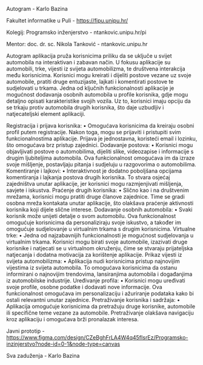 Autogram - Karlo Bazina

Fakultet informatike u Puli - https://fipu.unipu.hr/

Kolegij: Programsko inženjerstvo - ntankovic.unipu.hr/pi

Mentor: doc. dr. sc. Nikola Tanković - ntankovic.unipu.hr

Autogram aplikacija pruža korisnicima priliku da se uključe u svijet automobila na 
interaktivan i zabavan način. U fokusu aplikacije su automobili, trke, vijesti iz svijeta 
automobilizma, te društvena interakcija među korisnicima. Korisnici mogu kreirati i dijeliti 
postove vezane uz svoje automobile, pratiti druge entuzijaste, lajkati i komentirati postove 
te sudjelovati u trkama. 
Jedna od ključnih funkcionalnosti aplikacije je mogućnost dodavanja osobnih automobila 
u profile korisnika, gdje mogu detaljno opisati karakteristike svojih vozila. Uz to, korisnici 
imaju opciju da se trkaju protiv automobila drugih korisnika, što daje uzbudljiv i 
natjecateljski element aplikaciji.

Registracija i prijava korisnika: 
• Omogućava korisnicima da kreiraju osobni profil putem registracije. Nakon toga, 
mogu se prijaviti i pristupiti svim funkcionalnostima aplikacije. Prijava je 
jednostavna, koristeći email i lozinku, što omogućava brz pristup zajednici. 
Dodavanje postova: 
• Korisnici mogu objavljivati postove o automobilima, dijeliti slike, videozapise i 
informacije s drugim ljubiteljima automobila. Ova funkcionalnost omogućava im da 
izraze svoje mišljenje, postavljaju pitanja i sudjeluju u razgovorima o automobilima. 
Komentiranje i lajkovi: 
• Interaktivnost je dodatno poboljšana opcijama komentiranja i lajkanja postova 
drugih korisnika. To stvara osjećaj zajedništva unutar aplikacije, jer korisnici mogu 
razmjenjivati mišljenja, savjete i iskustva. 
Praćenje drugih korisnika: 
• Slično kao i na društvenim mrežama, korisnici mogu pratiti druge članove zajednice. 
Time se gradi osobna mreža kontakata unutar aplikacije, što olakšava praćenje 
aktivnosti korisnika koji dijele slične interese. 
Dodavanje osobnih automobila: 
• Svaki korisnik može unijeti detalje o svom automobilu. Ova funkcionalnost 
omogućuje korisnicima da personaliziraju svoje iskustvo, a također im omogućuje 
sudjelovanje u virtualnim trkama s drugim korisnicima. 
Virtualne trke: 
• Jedna od najzabavnijih funkcionalnosti je mogućnost sudjelovanja u virtualnim 
trkama. Korisnici mogu birati svoje automobile, izazivati druge korisnike i natjecati 
se u virtualnom okruženju, čime se stvaraju prijateljska natjecanja i dodatna 
motivacija za korištenje aplikacije. 
Prikaz vijesti iz svijeta automobilizma: 
• Aplikacija nudi korisnicima pristup najnovijim vijestima iz svijeta automobila. To 
omogućava korisnicima da ostanu informirani o najnovijim trendovima, 
lansiranjima automobila i događanjima iz automobilske industrije. 
Uređivanje profila: 
• Korisnici mogu uređivati svoje profile, osobne podatke i dodavati nove informacije. 
Ova funkcionalnost omogućava im personalizaciju i ažuriranje podataka kako bi 
ostali relevantni unutar zajednice. 
Pretraživanje korisnika i sadržaja: 
• Aplikacija omogućuje korisnicima da pretražuju druge korisnike, automobile ili 
specifične teme vezane za automobile. Pretraživanje olakšava navigaciju kroz 
aplikaciju i omogućava brži pronalazak interesa.

Javni prototip - https://www.figma.com/design/CZeBghFrLA4W4q45fIsrEz/Programsko-inzinjerstvo?node-id=0-1&node-type=canvas

Sva zaduženja - Karlo Bazina

